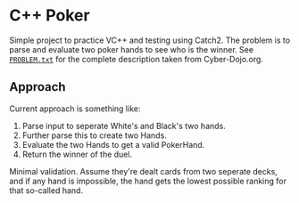 # C++ Poker

Simple project to practice VC++ and testing using Catch2.
The problem is to parse and evaluate two poker hands to see who is the winner.
See [`PROBLEM.txt`](PROBLEM.txt) for the complete description taken from Cyber-Dojo.org.

## Approach

Current approach is something like:

1. Parse input to seperate White's and Black's two hands.
2. Further parse this to create two Hands.
3. Evaluate the two Hands to get a valid PokerHand.
4. Return the winner of the duel.

Minimal validation. 
Assume they're dealt cards from two seperate decks, 
and if any hand is impossible, the hand gets the lowest possible ranking 
for that so-called hand.